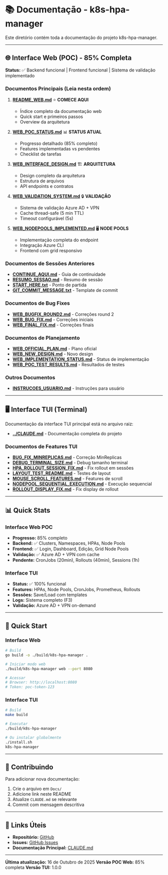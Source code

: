 # 📚 Documentação - k8s-hpa-manager

Este diretório contém toda a documentação do projeto k8s-hpa-manager.

---

## 🌐 Interface Web (POC) - 85% Completa

**Status:** ✅ Backend funcional | Frontend funcional | Sistema de validação implementado

### Documentos Principais (Leia nesta ordem)

1. **[README_WEB.md](./README_WEB.md)** ⭐ **COMECE AQUI**
   - Índice completo da documentação web
   - Quick start e primeiros passos
   - Overview da arquitetura

2. **[WEB_POC_STATUS.md](./WEB_POC_STATUS.md)** 📊 **STATUS ATUAL**
   - Progresso detalhado (85% completo)
   - Features implementadas vs pendentes
   - Checklist de tarefas

3. **[WEB_INTERFACE_DESIGN.md](./WEB_INTERFACE_DESIGN.md)** 🏗️ **ARQUITETURA**
   - Design completo da arquitetura
   - Estrutura de arquivos
   - API endpoints e contratos

4. **[WEB_VALIDATION_SYSTEM.md](./WEB_VALIDATION_SYSTEM.md)** 🔒 **VALIDAÇÃO**
   - Sistema de validação Azure AD + VPN
   - Cache thread-safe (5 min TTL)
   - Timeout configurável (5s)

5. **[WEB_NODEPOOLS_IMPLEMENTED.md](./WEB_NODEPOOLS_IMPLEMENTED.md)** 🖥️ **NODE POOLS**
   - Implementação completa do endpoint
   - Integração Azure CLI
   - Frontend com grid responsivo

### Documentos de Sessões Anteriores

- **[CONTINUE_AQUI.md](./CONTINUE_AQUI.md)** - Guia de continuidade
- **[RESUMO_SESSAO.md](./RESUMO_SESSAO.md)** - Resumo de sessão
- **[START_HERE.txt](./START_HERE.txt)** - Ponto de partida
- **[GIT_COMMIT_MESSAGE.txt](./GIT_COMMIT_MESSAGE.txt)** - Template de commit

### Documentos de Bug Fixes

- **[WEB_BUGFIX_ROUND2.md](./WEB_BUGFIX_ROUND2.md)** - Correções round 2
- **[WEB_BUG_FIX.md](./WEB_BUG_FIX.md)** - Correções iniciais
- **[WEB_FINAL_FIX.md](./WEB_FINAL_FIX.md)** - Correções finais

### Documentos de Planejamento

- **[WEB_OFFICIAL_PLAN.md](./WEB_OFFICIAL_PLAN.md)** - Plano oficial
- **[WEB_NEW_DESIGN.md](./WEB_NEW_DESIGN.md)** - Novo design
- **[WEB_IMPLEMENTATION_STATUS.md](./WEB_IMPLEMENTATION_STATUS.md)** - Status de implementação
- **[WEB_POC_TEST_RESULTS.md](./WEB_POC_TEST_RESULTS.md)** - Resultados de testes

### Outros Documentos

- **[INSTRUCOES_USUARIO.md](./INSTRUCOES_USUARIO.md)** - Instruções para usuário

---

## 🖥️ Interface TUI (Terminal)

Documentação da interface TUI principal está no arquivo raiz:
- **[../CLAUDE.md](../CLAUDE.md)** - Documentação completa do projeto

### Documentos de Features TUI

- **[BUG_FIX_MINREPLICAS.md](./BUG_FIX_MINREPLICAS.md)** - Correção MinReplicas
- **[DEBUG_TERMINAL_SIZE.md](./DEBUG_TERMINAL_SIZE.md)** - Debug tamanho terminal
- **[HPA_ROLLOUT_SESSION_FIX.md](./HPA_ROLLOUT_SESSION_FIX.md)** - Fix rollout em sessões
- **[LAYOUT_TEST_README.md](./LAYOUT_TEST_README.md)** - Testes de layout
- **[MOUSE_SCROLL_FEATURES.md](./MOUSE_SCROLL_FEATURES.md)** - Features de scroll
- **[NODEPOOL_SEQUENTIAL_EXECUTION.md](./NODEPOOL_SEQUENTIAL_EXECUTION.md)** - Execução sequencial
- **[ROLLOUT_DISPLAY_FIX.md](./ROLLOUT_DISPLAY_FIX.md)** - Fix display de rollout

---

## 📊 Quick Stats

### Interface Web POC
- **Progresso:** 85% completo
- **Backend:** ✅ Clusters, Namespaces, HPAs, Node Pools
- **Frontend:** ✅ Login, Dashboard, Edição, Grid Node Pools
- **Validação:** ✅ Azure AD + VPN com cache
- **Pendente:** CronJobs (20min), Rollouts (40min), Sessions (1h)

### Interface TUI
- **Status:** ✅ 100% funcional
- **Features:** HPAs, Node Pools, CronJobs, Prometheus, Rollouts
- **Sessões:** Save/Load com templates
- **Logs:** Sistema completo (F3)
- **Validação:** Azure AD + VPN on-demand

---

## 🚀 Quick Start

### Interface Web
```bash
# Build
go build -o ./build/k8s-hpa-manager .

# Iniciar modo web
./build/k8s-hpa-manager web --port 8080

# Acessar
# Browser: http://localhost:8080
# Token: poc-token-123
```

### Interface TUI
```bash
# Build
make build

# Executar
./build/k8s-hpa-manager

# Ou instalar globalmente
./install.sh
k8s-hpa-manager
```

---

## 📝 Contribuindo

Para adicionar nova documentação:

1. Crie o arquivo em `Docs/`
2. Adicione link neste README
3. Atualize `CLAUDE.md` se relevante
4. Commit com mensagem descritiva

---

## 🔗 Links Úteis

- **Repositório:** [GitHub](https://github.com/seu-usuario/k8s-hpa-manager)
- **Issues:** [GitHub Issues](https://github.com/seu-usuario/k8s-hpa-manager/issues)
- **Documentação Principal:** [CLAUDE.md](../CLAUDE.md)

---

**Última atualização:** 16 de Outubro de 2025
**Versão POC Web:** 85% completa
**Versão TUI:** 1.0.0
